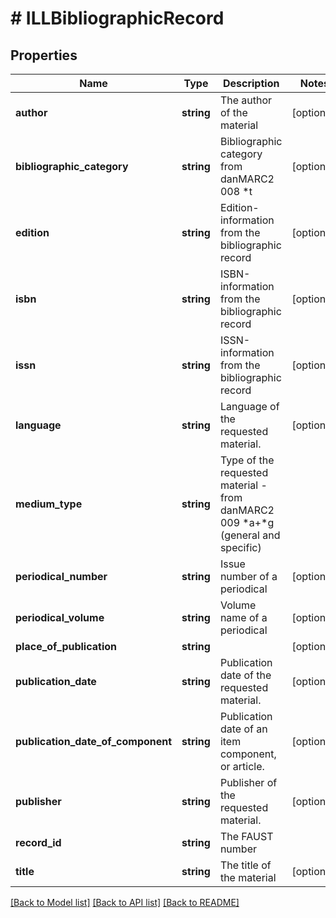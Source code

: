 # # ILLBibliographicRecord

## Properties

Name | Type | Description | Notes
------------ | ------------- | ------------- | -------------
**author** | **string** | The author of the material | [optional]
**bibliographic_category** | **string** | Bibliographic category from danMARC2 008 *t | [optional]
**edition** | **string** | Edition-information from the bibliographic record | [optional]
**isbn** | **string** | ISBN-information from the bibliographic record | [optional]
**issn** | **string** | ISSN-information from the bibliographic record | [optional]
**language** | **string** | Language of the requested material. | [optional]
**medium_type** | **string** | Type of the requested material - from danMARC2 009 *a+*g (general and specific) |
**periodical_number** | **string** | Issue number of a periodical | [optional]
**periodical_volume** | **string** | Volume name of a periodical | [optional]
**place_of_publication** | **string** |  | [optional]
**publication_date** | **string** | Publication date of the requested material. | [optional]
**publication_date_of_component** | **string** | Publication date of an item component, or article. | [optional]
**publisher** | **string** | Publisher of the requested material. | [optional]
**record_id** | **string** | The FAUST number |
**title** | **string** | The title of the material | [optional]

[[Back to Model list]](../../README.md#models) [[Back to API list]](../../README.md#endpoints) [[Back to README]](../../README.md)
